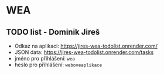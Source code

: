 # WEA
## TODO list - Dominik Jireš
- Odkaz na aplikaci: https://jires-wea-todolist.onrender.com/
- JSON data: https://jires-wea-todolist.onrender.com/tasks
- jméno pro přihlášení: `wea`
- heslo pro přihlášení: `weboveaplikace`
